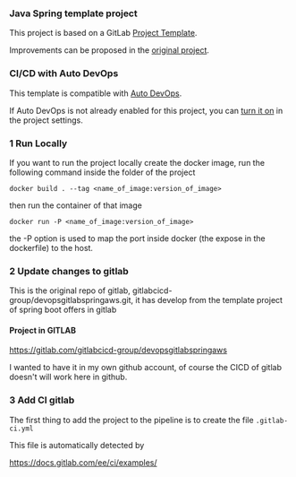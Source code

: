 ### Java Spring template project

This project is based on a GitLab [Project Template](https://docs.gitlab.com/ee/gitlab-basics/create-project.html).

Improvements can be proposed in the [original project](https://gitlab.com/gitlab-org/project-templates/spring).

### CI/CD with Auto DevOps

This template is compatible with [Auto DevOps](https://docs.gitlab.com/ee/topics/autodevops/).

If Auto DevOps is not already enabled for this project, you can [turn it on](https://docs.gitlab.com/ee/topics/autodevops/#enabling-auto-devops) in the project settings.

### 1 Run Locally

If you want to run the project locally create the docker image, run the following command inside the folder of the project

`docker build . --tag <name_of_image:version_of_image>`

then run the container of that image

`docker run -P <name_of_image:version_of_image>`

the -P option is used to map the port inside docker (the expose in the dockerfile) to the host.

### 2 Update changes to gitlab
This is the original repo of gitlab, gitlabcicd-group/devopsgitlabspringaws.git, it has develop from the template project of spring boot offers in gitlab

#### Project in GITLAB 
https://gitlab.com/gitlabcicd-group/devopsgitlabspringaws

I wanted to have it in my own github account, of course the CICD of gitlab doesn't will work here in github.

### 3 Add CI gitlab

The first thing to add the project to the pipeline is to create the file `.gitlab-ci.yml`

This file is automatically detected by 

https://docs.gitlab.com/ee/ci/examples/